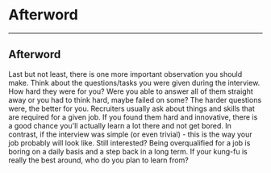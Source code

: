 <!-- .slide: data-background="#111111" -->

# Afterword

___

## Afterword

Last but not least, there is one more important observation you should make. Think about the questions/tasks you were given during the interview. How hard they were for you? Were you able to answer all of them straight away or you had to think hard, maybe failed on some? The harder questions were, the better for you. Recruiters usually ask about things and skills that are required for a given job. If you found them hard and innovative, there is a good chance you'll actually learn a lot there and not get bored. In contrast, if the interview was simple (or even trivial) - this is the way your job probably will look like. Still interested? Being overqualified for a job is boring on a daily basis and a step back in a long term. If your kung-fu is really the best around, who do you plan to learn from?
